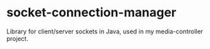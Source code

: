 # socket-connection-manager
Library for client/server sockets in Java, used in my media-controller project.
